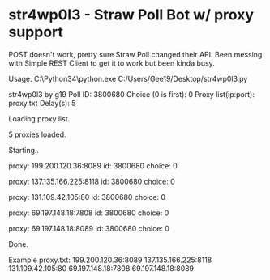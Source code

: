 # str4wp0l3 - Straw Poll Bot w/ proxy support

POST doesn't work, pretty sure Straw Poll changed their API. Been messing with Simple REST Client to get it to work but been kinda busy.

Usage:
C:\Python34\python.exe C:/Users/Gee19/Desktop/str4wp0l3.py

str4wp0l3 by g19
Poll ID: 3800680
Choice (0 is first): 0
Proxy list(ip:port): proxy.txt
Delay(s): 5

Loading proxy list..

5 proxies loaded.

Starting..

proxy: 199.200.120.36:8089 id: 3800680 choice: 0

proxy: 137.135.166.225:8118 id: 3800680 choice: 0

proxy: 131.109.42.105:80 id: 3800680 choice: 0

proxy: 69.197.148.18:7808 id: 3800680 choice: 0

proxy: 69.197.148.18:8089 id: 3800680 choice: 0

Done.


Example proxy.txt:
199.200.120.36:8089
137.135.166.225:8118
131.109.42.105:80
69.197.148.18:7808
69.197.148.18:8089

